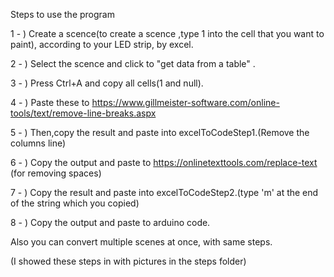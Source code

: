 Steps to use the program

1 - ) Create a scence(to create a scence ,type 1 into the cell that you want to paint), according to your LED strip, by excel. 

2 - ) Select the scence and click to "get data from a table" .

3 - ) Press Ctrl+A and copy all cells(1 and null).

4 - ) Paste these to https://www.gillmeister-software.com/online-tools/text/remove-line-breaks.aspx

5 - ) Then,copy the result and paste into excelToCodeStep1.(Remove the columns line)

6 - ) Copy the output and paste to https://onlinetexttools.com/replace-text (for removing spaces)

7 - ) Copy the result and paste into excelToCodeStep2.(type 'm' at the end of the string which you copied)

8 - ) Copy the output and paste to arduino code.

Also you can convert multiple scenes at once, with same steps.

(I showed these steps in with pictures in the steps folder)
